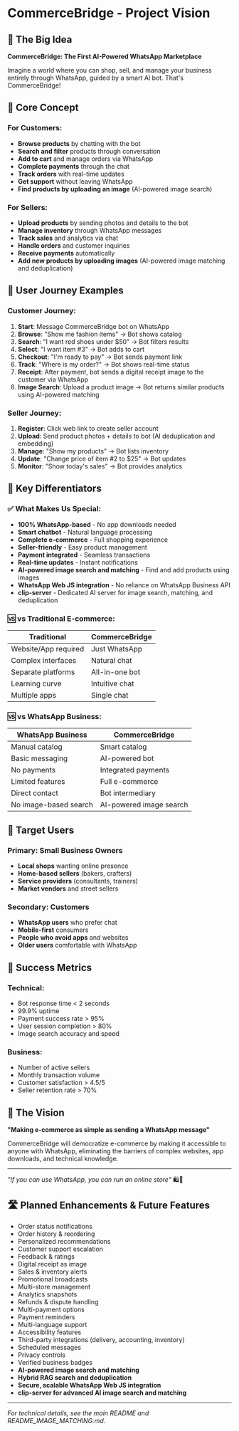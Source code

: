 # CommerceBridge - Project Vision

## 🎯 The Big Idea

**CommerceBridge: The First AI-Powered WhatsApp Marketplace**

Imagine a world where you can shop, sell, and manage your business entirely through WhatsApp, guided by a smart AI bot. That's CommerceBridge!

## 🚀 Core Concept

### For Customers:
- **Browse products** by chatting with the bot
- **Search and filter** products through conversation
- **Add to cart** and manage orders via WhatsApp
- **Complete payments** through the chat
- **Track orders** with real-time updates
- **Get support** without leaving WhatsApp
- **Find products by uploading an image** (AI-powered image search)

### For Sellers:
- **Upload products** by sending photos and details to the bot
- **Manage inventory** through WhatsApp messages
- **Track sales** and analytics via chat
- **Handle orders** and customer inquiries
- **Receive payments** automatically
- **Add new products by uploading images** (AI-powered image matching and deduplication)

## 🔄 User Journey Examples

### Customer Journey:
1. **Start**: Message CommerceBridge bot on WhatsApp
2. **Browse**: "Show me fashion items" → Bot shows catalog
3. **Search**: "I want red shoes under $50" → Bot filters results
4. **Select**: "I want item #3" → Bot adds to cart
5. **Checkout**: "I'm ready to pay" → Bot sends payment link
6. **Track**: "Where is my order?" → Bot shows real-time status
7. **Receipt**: After payment, bot sends a digital receipt image to the customer via WhatsApp
8. **Image Search**: Upload a product image → Bot returns similar products using AI-powered matching

### Seller Journey:
1. **Register**: Click web link to create seller account
2. **Upload**: Send product photos + details to bot (AI deduplication and embedding)
3. **Manage**: "Show my products" → Bot lists inventory
4. **Update**: "Change price of item #2 to $25" → Bot updates
5. **Monitor**: "Show today's sales" → Bot provides analytics

## 🎪 Key Differentiators

### ✅ What Makes Us Special:
- **100% WhatsApp-based** - No app downloads needed
- **Smart chatbot** - Natural language processing
- **Complete e-commerce** - Full shopping experience
- **Seller-friendly** - Easy product management
- **Payment integrated** - Seamless transactions
- **Real-time updates** - Instant notifications
- **AI-powered image search and matching** - Find and add products using images
- **WhatsApp Web JS integration** - No reliance on WhatsApp Business API
- **clip-server** - Dedicated AI server for image search, matching, and deduplication

### 🆚 vs Traditional E-commerce:
| Traditional | CommerceBridge |
|-------------|----------------|
| Website/App required | Just WhatsApp |
| Complex interfaces | Natural chat |
| Separate platforms | All-in-one bot |
| Learning curve | Intuitive chat |
| Multiple apps | Single chat |

### 🆚 vs WhatsApp Business:
| WhatsApp Business | CommerceBridge |
|-------------------|----------------|
| Manual catalog | Smart catalog |
| Basic messaging | AI-powered bot |
| No payments | Integrated payments |
| Limited features | Full e-commerce |
| Direct contact | Bot intermediary |
| No image-based search | AI-powered image search |

## 🎯 Target Users

### Primary: Small Business Owners
- **Local shops** wanting online presence
- **Home-based sellers** (bakers, crafters)
- **Service providers** (consultants, trainers)
- **Market vendors** and street sellers

### Secondary: Customers
- **WhatsApp users** who prefer chat
- **Mobile-first** consumers
- **People who avoid apps** and websites
- **Older users** comfortable with WhatsApp

## 🚀 Success Metrics

### Technical:
- Bot response time < 2 seconds
- 99.9% uptime
- Payment success rate > 95%
- User session completion > 80%
- Image search accuracy and speed

### Business:
- Number of active sellers
- Monthly transaction volume
- Customer satisfaction > 4.5/5
- Seller retention rate > 70%

## 🎪 The Vision

**"Making e-commerce as simple as sending a WhatsApp message"**

CommerceBridge will democratize e-commerce by making it accessible to anyone with WhatsApp, eliminating the barriers of complex websites, app downloads, and technical knowledge.

---

*"If you can use WhatsApp, you can run an online store"* 🛍️📱 

## 🛣️ Planned Enhancements & Future Features
- Order status notifications
- Order history & reordering
- Personalized recommendations
- Customer support escalation
- Feedback & ratings
- Digital receipt as image
- Sales & inventory alerts
- Promotional broadcasts
- Multi-store management
- Analytics snapshots
- Refunds & dispute handling
- Multi-payment options
- Payment reminders
- Multi-language support
- Accessibility features
- Third-party integrations (delivery, accounting, inventory)
- Scheduled messages
- Privacy controls
- Verified business badges
- **AI-powered image search and matching**
- **Hybrid RAG search and deduplication**
- **Secure, scalable WhatsApp Web JS integration**
- **clip-server for advanced AI image search and matching**

---

*For technical details, see the main README and README_IMAGE_MATCHING.md.* 